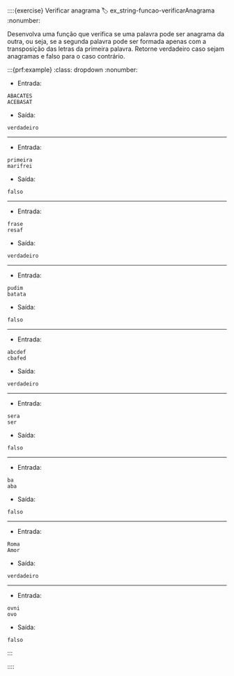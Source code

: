 ::::{exercise} Verificar anagrama
:label: ex_string-funcao-verificarAnagrama
:nonumber:

Desenvolva uma função que verifica se uma palavra pode ser anagrama da outra, ou seja, se a segunda palavra pode ser formada apenas com a transposição das letras da primeira palavra. Retorne verdadeiro caso sejam anagramas e falso para o caso contrário.

:::{prf:example}
:class: dropdown
:nonumber:

- Entrada:

```
ABACATES
ACEBASAT
```

- Saída:

```
verdadeiro
```

---

- Entrada:

```
primeira
marifrei
```

- Saída:

```
falso
```

---

- Entrada:

```
frase
resaf
```

- Saída:

```
verdadeiro
```

---

- Entrada:

```
pudim
batata
```

- Saída:

```
falso
```

---

- Entrada:

```
abcdef
cbafed
```

- Saída:

```
verdadeiro
```

---

- Entrada:

```
sera
ser
```

- Saída:

```
falso
```

---

- Entrada:

```
ba
aba
```

- Saída:

```
falso
```

---

- Entrada:

```
Roma
Amor
```

- Saída:

```
verdadeiro
```

---

- Entrada:

```
ovni
ovo
```

- Saída:

```
falso
```

:::

::::